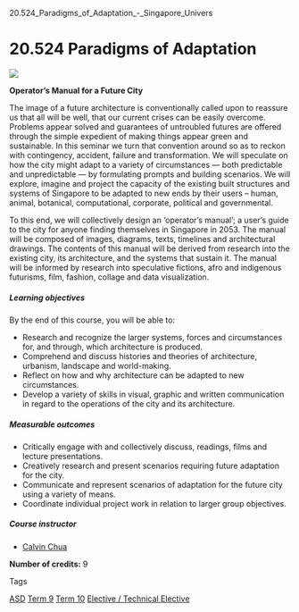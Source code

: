 20.524_Paradigms_of_Adaptation_-_Singapore_Univers



20.524 Paradigms of Adaptation
==============================

![](https://www.sutd.edu.sg/wp-content/uploads/2025/02/20524-paradigms-of-adaptation-2023.jpg)

**Operator’s Manual for a Future City**

The image of a future architecture is conventionally called upon to reassure us that all will be well, that our current crises can be easily overcome. Problems appear solved and guarantees of untroubled futures are offered through the simple expedient of making things appear green and sustainable. In this seminar we turn that convention around so as to reckon with contingency, accident, failure and transformation. We will speculate on how the city might adapt to a variety of circumstances — both predictable and unpredictable — by formulating prompts and building scenarios. We will explore, imagine and project the capacity of the existing built structures and systems of Singapore to be adapted to new ends by their users – human, animal, botanical, computational, corporate, political and governmental.

To this end, we will collectively design an ‘operator’s manual’; a user’s guide to the city for anyone finding themselves in Singapore in 2053. The manual will be composed of images, diagrams, texts, timelines and architectural drawings. The contents of this manual will be derived from research into the existing city, its architecture, and the systems that sustain it. The manual will be informed by research into speculative fictions, afro and indigenous futurisms, film, fashion, collage and data visualization.

##### **Learning objectives**

By the end of this course, you will be able to:

* Research and recognize the larger systems, forces and circumstances for, and through, which architecture is produced.
* Comprehend and discuss histories and theories of architecture, urbanism, landscape and world-making.
* Reflect on how and why architecture can be adapted to new circumstances.
* Develop a variety of skills in visual, graphic and written communication in regard to the operations of the city and its architecture.

##### **Measurable outcomes**

* Critically engage with and collectively discuss, readings, films and lecture presentations.
* Creatively research and present scenarios requiring future adaptation for the city.
* Communicate and represent scenarios of adaptation for the future city using a variety of means.
* Coordinate individual project work in relation to larger group objectives.

##### **Course instructor**

* [Calvin Chua](https://www.sutd.edu.sg/profile/calvin-chua)

**Number of credits:** 9

Tags

[ASD](/education/undergraduate/courses/?pillar-cluster=1167)
[Term 9](/education/undergraduate/courses/?course-term=912)
[Term 10](/education/undergraduate/courses/?course-term=913)
[Elective / Technical Elective](/education/undergraduate/courses/?course-type=853)

